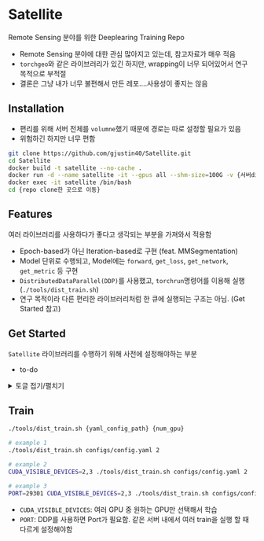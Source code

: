 # Satellite
Remote Sensing 분야를 위한 Deeplearing Training Repo
- Remote Sensing 분야에 대한 관심 많아지고 있는데, 참고자료가 매우 적음
- `torchgeo`와 같은 라이브러리가 있긴 하지만, wrapping이 너무 되어있어서 연구 목적으로 부적절
- 결론은 그냥 내가 너무 불편해서 만든 레포....사용성이 좋지는 않음

## Installation
- 편리를 위해 서버 전체를 `volumne`했기 때문에 경로는 따로 설정할 필요가 있음
- 위험하긴 하지만 너무 편함
```bash
git clone https://github.com/gjustin40/Satellite.git
cd Satellite
docker build -t satellite --no-cache .
docker run -d --name satellite -it --gpus all --shm-size=100G -v {서버dir}:{container 내에 dir}
docker exec -it satellite /bin/bash
cd {repo clone한 곳으로 이동}
```

## Features
여러 라이브러리를 사용하다가 좋다고 생각되는 부분을 가져와서 적용함
- Epoch-based가 아닌 Iteration-based로 구현 (feat. MMSegmentation)
- Model 단위로 수행되고, Model에는 `forward`, `get_loss`, `get_network`, `get_metric` 등 구현
- `DistributedDataParallel(DDP)`를 사용했고, `torchrun`명령어를 이용해 실행 (`./tools/dist_train.sh`)
- 연구 목적이라 다른 편리한 라이브러리처럼 한 큐에 실행되는 구조는 아님. (Get Started 참고)


## Get Started
`Satellite` 라이브러리를 수행하기 위해 사전에 설정해야하는 부분
- to-do
<details>
<summary>토글 접기/펼치기</summary>
<div markdown="1">

</div>
</details>

## Train
```bash
./tools/dist_train.sh {yaml_config_path} {num_gpu}

# example 1
./tools/dist_train.sh configs/config.yaml 2

# example 2
CUDA_VISIBLE_DEVICES=2,3 ./tools/dist_train.sh configs/config.yaml 2

# example 3
PORT=29301 CUDA_VISIBLE_DEVICES=2,3 ./tools/dist_train.sh configs/config.yaml 2
```
- `CUDA_VISIBLE_DEVICES`: 여러 GPU 중 원하는 GPU만 선택해서 학습 
- `PORT`: DDP를 사용하면 Port가 필요함. 같은 서버 내에서 여러 train을 실행 할 때 다르게 설정해야함



